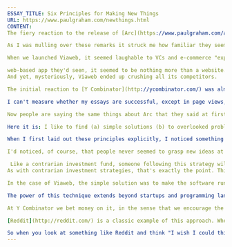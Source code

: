 ```yaml
---
ESSAY_TITLE: Six Principles for Making New Things
URL: https://www.paulgraham.com/newthings.html
CONTENT:
The fiery reaction to the release of [Arc](https://www.paulgraham.com/arc.html) had an unexpected consequence: it made me realize I had a design philosophy. The main complaint of the more articulate critics was that Arc seemed so flimsy. After years of working on it, all I had to show for myself were a few thousand lines of macros? Why hadn't I worked on more substantial problems?

As I was mulling over these remarks it struck me how familiar they seemed. This was exactly the kind of thing people said at first about Viaweb, and Y Combinator, and most of my essays.

When we launched Viaweb, it seemed laughable to VCs and e-commerce "experts." We were just a couple guys in an apartment, which did not seem cool in 1995 the way it does now. And the thing we'd built, as far as they could tell, wasn't even software. Software, to them, equalled big, honking Windows apps. Since Viaweb was the first

web-based app they'd seen, it seemed to be nothing more than a website. They were even more contemptuous when they discovered that Viaweb didn't process credit card transactions (we didn't for the whole first year). Transaction processing seemed to them what e-commerce was all about. It sounded serious and difficult.
And yet, mysteriously, Viaweb ended up crushing all its competitors.

The initial reaction to [Y Combinator](http://ycombinator.com/) was almost identical. It seemed laughably lightweight. Startup funding meant series A rounds: millions of dollars given to a small number of startups founded by people with established credentials after months of serious, businesslike meetings, on terms described in a document a foot thick. Y Combinator seemed inconsequential. It's too early to say yet whether Y Combinator will turn out like Viaweb, but judging from the number of imitations, a lot of people seem to think we're on to something.

I can't measure whether my essays are successful, except in page views, but the reaction to them is at least different from when I started. At first the default reaction of the Slashdot trolls was (translated into articulate terms): "Who is this guy and what authority does he have to write about these topics? I haven't read the essay, but there's no way anything so short and written in such an informal style could have anything useful to say about such and such topic, when people with degrees in the subject have already written many thick books about it." Now there's a new generation of trolls on a new generation of sites, but they have at least started to omit the initial "Who is this guy?"

Now people are saying the same things about Arc that they said at first about Viaweb and Y Combinator and most of my essays. Why the pattern? The answer, I realized, is that my m.o. for all four has been the same.

Here it is: I like to find (a) simple solutions (b) to overlooked problems (c) that actually need to be solved, and (d) deliver them as informally as possible, (e) starting with a very crude version 1, then (f) iterating rapidly.

When I first laid out these principles explicitly, I noticed something striking: this is practically a recipe for generating a contemptuous initial reaction. Though simple solutions are better, they don't seem as impressive as complex ones. Overlooked problems are by definition problems that most people think don't matter. Delivering solutions in an informal way means that instead of judging something by the way it's presented, people have to actually understand it, which is more work. And starting with a crude version 1 means your initial effort is always small and incomplete.

I'd noticed, of course, that people never seemed to grasp new ideas at first. I thought it was just because most people were stupid. Now I see there's more to it than that.

 Like a contrarian investment fund, someone following this strategy will almost always be doing things that seem wrong to the average person.
As with contrarian investment strategies, that's exactly the point. This technique is successful (in the long term) because it gives you all the advantages other people forgo by trying to seem legit. If you work on overlooked problems, you're more likely to discover new things, because you have less competition. If you deliver solutions informally, you (a) save all the effort you would have had to expend to make them look impressive, and (b) avoid the danger of fooling yourself as well as your audience. And if you release a crude version 1 then iterate, your solution can benefit from the imagination of nature, which, as Feynman pointed out, is more powerful than your own.

In the case of Viaweb, the simple solution was to make the software run on the server. The overlooked problem was to generate web sites automatically; in 1995, online stores were all made by hand by human designers, but we knew this wouldn't scale. The part that actually mattered was graphic design, not transaction processing. The informal delivery mechanism was me, showing up in jeans and a t-shirt at some retailer's office. And the crude version 1 was, if I remember correctly, less than 10,000 lines of code when we launched.

The power of this technique extends beyond startups and programming languages and essays. It probably extends to any kind of creative work. Certainly it can be used in painting: this is exactly what Cezanne and Klee did.

At Y Combinator we bet money on it, in the sense that we encourage the startups we fund to work this way. There are always new ideas right under your nose. So look for simple things that other people have overlooked—things people will later claim were "obvious"—especially when they've been led astray by obsolete conventions, or by trying to do things that are superficially impressive. Figure out what the real problem is, and make sure you solve that. Don't worry about trying to look corporate; the product is what wins in the long term. And launch as soon as you can, so you start learning from users what you should have been making.

[Reddit](http://reddit.com/) is a classic example of this approach. When Reddit first launched, it seemed like there was nothing to it. To the graphically unsophisticated its deliberately minimal design seemed like no design at all. But Reddit solved the real problem, which was to tell people what was new and otherwise stay out of the way. As a result it became massively successful. Now that conventional ideas have caught up with it, it seems obvious. People look at Reddit and think the founders were lucky. Like all such things, it was harder than it looked. The Reddits pushed so hard against the current that they reversed it; now it looks like they're merely floating downstream.

So when you look at something like Reddit and think "I wish I could think of an idea like that," remember: ideas like that are all around you. But you ignore them because they look wrong.
---
```

